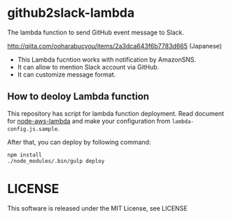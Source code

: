 # github2slack-lambda

The lambda function to send GitHub event message to Slack.

http://qiita.com/ooharabucyou/items/2a3dca643f6b7783d665 (Japanese)

- This Lambda fucntion works with notification by AmazonSNS.
- It can allow to mention Slack account via GitHub.
- It can customize message format.

## How to deoloy Lambda function

This repository has script for lambda function deployment.
Read document for [node-aws-lambda](node-aws-lambda) and make your configuration from `lambda-config.js.sample`.

After that, you can deploy by following command:

```
npm install
./node_modules/.bin/gulp deploy
```

# LICENSE

This software is released under the MIT License, see LICENSE

